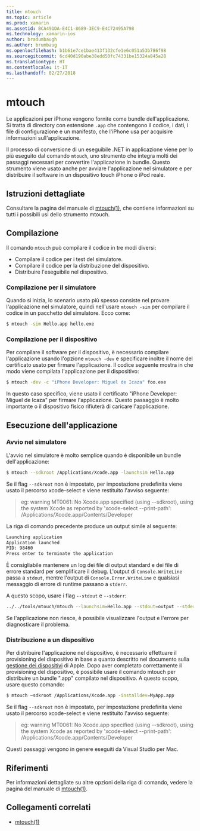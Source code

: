 ```yaml
---
title: mtouch
ms.topic: article
ms.prod: xamarin
ms.assetid: BCA491DA-E4C1-8689-3EC9-E4C72495A798
ms.technology: xamarin-ios
author: bradumbaugh
ms.author: brumbaug
ms.openlocfilehash: b1b61e7ce1bae413f132cfe1e6c051a53b786f98
ms.sourcegitcommit: 6cd40d190abe38edd50fc74331be15324a845a28
ms.translationtype: HT
ms.contentlocale: it-IT
ms.lasthandoff: 02/27/2018
---
```

# <a name="mtouch"></a>mtouch


Le applicazioni per iPhone vengono fornite come bundle dell'applicazione. Si tratta di directory con estensione `.app` che contengono il codice, i dati, i file di configurazione e un manifesto, che l'iPhone usa per acquisire informazioni sull'applicazione.

Il processo di conversione di un eseguibile .NET in applicazione viene per lo più eseguito dal comando `mtouch`, uno strumento che integra molti dei passaggi necessari per convertire l'applicazione in bundle. Questo strumento viene usato anche per avviare l'applicazione nel simulatore e per distribuire il software in un dispositivo touch iPhone o iPod reale.


## <a name="detailed-instructions"></a>Istruzioni dettagliate

Consultare la pagina del manuale di [mtouch(1)](http://docs.go-mono.com/?link=man%3amtouch(1)), che contiene informazioni su tutti i possibili usi dello strumento mtouch.


## <a name="building"></a>Compilazione

Il comando `mtouch` può compilare il codice in tre modi diversi:

-  Compilare il codice per i test del simulatore.
-  Compilare il codice per la distribuzione del dispositivo.
-  Distribuire l'eseguibile nel dispositivo.


### <a name="building-for-the-simulator"></a>Compilazione per il simulatore

Quando si inizia, lo scenario usato più spesso consiste nel provare l'applicazione nel simulatore, quindi nell'usare `mtouch -sim` per compilare il codice in un pacchetto del simulatore. Ecco come:

```bash
$ mtouch -sim Hello.app hello.exe
```

### <a name="building-for-the-device"></a>Compilazione per il dispositivo

Per compilare il software per il dispositivo, è necessario compilare l'applicazione usando l'opzione `mtouch -dev` e specificare inoltre il nome del certificato usato per firmare l'applicazione. Il codice seguente mostra in che modo viene compilata l'applicazione per il dispositivo:

```bash
$ mtouch -dev -c "iPhone Developer: Miguel de Icaza" foo.exe
```

In questo caso specifico, viene usato il certificato "iPhone Developer: Miguel de Icaza" per firmare l'applicazione. Questo passaggio è molto importante o il dispositivo fisico rifiuterà di caricare l'applicazione.

 <a name="Running_your_Application" />


## <a name="running-your-application"></a>Esecuzione dell'applicazione


### <a name="launching-on-the-simulator"></a>Avvio nel simulatore

L'avvio nel simulatore è molto semplice quando è disponibile un bundle dell'applicazione:

```bash
$ mtouch --sdkroot /Applications/Xcode.app -launchsim Hello.app 
```

Se il flag `--sdkroot` non è impostato, per impostazione predefinita viene usato il percorso xcode-select e viene restituito l'avviso seguente:

> eg: warning MT0061: No Xcode.app specified (using --sdkroot), using the system Xcode as reported by 'xcode-select --print-path': /Applications/Xcode.app/Contents/Developer 

La riga di comando precedente produce un output simile al seguente:

```bash
Launching application
Application launched
PID: 98460
Press enter to terminate the application
```



È consigliabile mantenere un log dei file di output standard e dei file di errore standard per semplificare il debug. L'output di `Console.WriteLine` passa a `stdout`, mentre l'output di `Console.Error.WriteLine` e qualsiasi messaggio di errore di runtime passano a `stderr`.

A questo scopo, usare i flag `--stdout` e `--stderr`:

```bash
../../tools/mtouch/mtouch --launchsim=Hello.app --stdout=output --stderr=error
```

Se l'applicazione non riesce, è possibile visualizzare l'output e l'errore per diagnosticare il problema.


### <a name="deploying-to-a-device"></a>Distribuzione a un dispositivo

Per distribuire l'applicazione nel dispositivo, è necessario effettuare il provisioning del dispositivo in base a quanto descritto nel documento sulla [gestione dei dispositivi](http://developer.apple.com/library/ios/#documentation/Xcode/Conceptual/ios_development_workflow/00-About_the_iOS_Application_Development_Workflow/introduction.html) di Apple. Dopo aver completato correttamente il provisioning del dispositivo, è possibile usare il comando mtouch per distribuire un bundle ".app" compilato nel dispositivo. A questo scopo, usare questo comando:

```bash
$ mtouch —sdkroot /Applications/Xcode.app -installdev=MyApp.app
```

Se il flag `--sdkroot` non è impostato, per impostazione predefinita viene usato il percorso xcode-select e viene restituito l'avviso seguente:

> eg: warning MT0061: No Xcode.app specified (using --sdkroot), using the system Xcode as reported by 'xcode-select --print-path': /Applications/Xcode.app/Contents/Developer 

Questi passaggi vengono in genere eseguiti da Visual Studio per Mac.

## <a name="reference"></a>Riferimenti

Per informazioni dettagliate su altre opzioni della riga di comando, vedere la pagina del manuale di [mtouch(1)](http://docs.go-mono.com/?link=man%3amtouch(1)).



## <a name="related-links"></a>Collegamenti correlati

- [mtouch(1)](http://iosapi.xamarin.com/?link=man%3amtouch(1))
